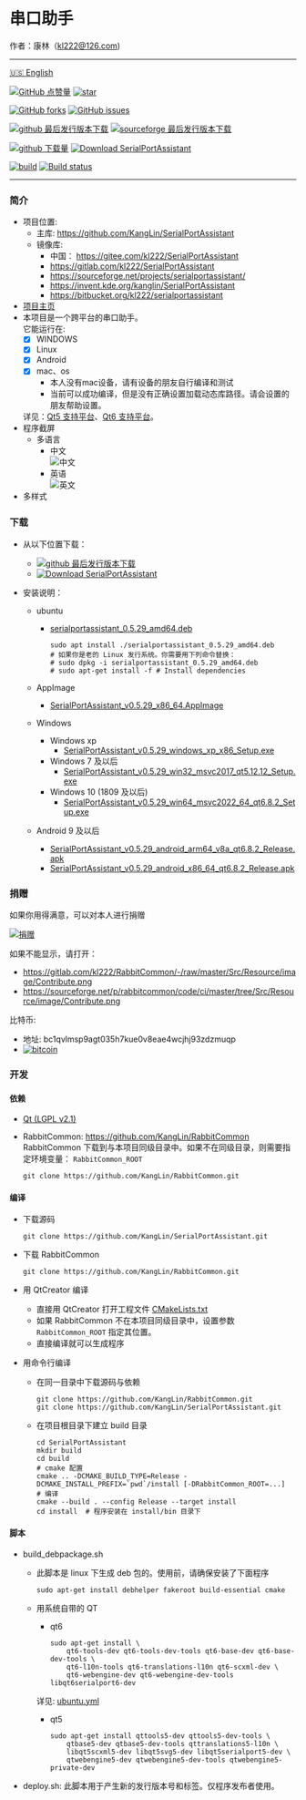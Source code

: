 # 串口助手

作者：康林（kl222@126.com)

--------------------------------

[:us: English](README.md)

[![GitHub 点赞量](https://img.shields.io/github/stars/KangLin/SerialPortAssistant?label=Github%20点赞量)](https://star-history.com/#KangLin/SerialPortAssistant&Date)
[![star](https://gitee.com/kl222/SerialPortAssistant/badge/star.svg?theme=dark)](https://gitee.com/kl222/SerialPortAssistant/stargazers)

[![GitHub forks](https://img.shields.io/github/forks/KangLin/SerialPortAssistant)](https://github.com/KangLin/SerialPortAssistant/forks)
[![GitHub issues](https://img.shields.io/github/issues/KangLin/SerialPortAssistant)](https://github.com/KangLin/SerialPortAssistant/issues)

[![github 最后发行版本下载](https://img.shields.io/github/release/KangLin/SerialPortAssistant?label=Github%20最后发行版本下载)](https://github.com/KangLin/SerialPortAssistant/releases/latest)
[![sourceforge 最后发行版本下载](https://a.fsdn.com/con/app/sf-download-button)](https://sourceforge.net/projects/serialportassistant/files/latest/download)

[![github 下载量](https://img.shields.io/github/downloads/KangLin/SerialPortAssistant/total?label=Github%20下载量)](http://gra.caldis.me/?user=KangLin&repo=SerialPortAssistant)
[![Download SerialPortAssistant](https://img.shields.io/sourceforge/dt/serialportassistant.svg?label=Sourceforge%20下载量)](https://sourceforge.net/projects/serialportassistant/files/latest/download)

[![build](https://github.com/KangLin/SerialPortAssistant/actions/workflows/build.yml/badge.svg)](https://github.com/KangLin/SerialPortAssistant/actions/workflows/build.yml)
[![Build status](https://ci.appveyor.com/api/projects/status/y77e828ysqc79r9o?svg=true)](https://ci.appveyor.com/project/KangLin/serialportassistant)

--------------------------------

### 简介
- 项目位置:
  + 主库: https://github.com/KangLin/SerialPortAssistant
  + 镜像库:
    - 中国： https://gitee.com/kl222/SerialPortAssistant
    - https://gitlab.com/kl222/SerialPortAssistant
    - https://sourceforge.net/projects/serialportassistant/
    - https://invent.kde.org/kanglin/SerialPortAssistant
    - https://bitbucket.org/kl222/serialportassistant
- [项目主页](http://kanglin.github.io/SerialPortAssistant)
- 本项目是一个跨平台的串口助手。  
  它能运行在:
  + [x] WINDOWS
  + [x] Linux
  + [x] Android
  + [x] mac、os
    - 本人没有mac设备，请有设备的朋友自行编译和测试
    - 当前可以成功编译，但是没有正确设置加载动态库路径。请会设置的朋友帮助设置。
  
  详见：[Qt5 支持平台](https://doc.qt.io/qt-5/supported-platforms.html)、[Qt6 支持平台](https://doc.qt.io/qt-6/supported-platforms.html)。
- 程序截屏
  + 多语言
    - 中文  
    ![中文](Docs/ui-zh.jpg "中文")
    - 英语  
    ![英文](Docs/ui-en.jpg "英文")
- 多样式

### 下载

- 从以下位置下载：
  - [![github 最后发行版本下载](https://img.shields.io/github/release/KangLin/SerialPortAssistant?label=Github%20最后发行版本下载)](https://github.com/KangLin/SerialPortAssistant/releases/latest)
  - [![Download SerialPortAssistant](https://a.fsdn.com/con/app/sf-download-button)](https://sourceforge.net/projects/serialportassistant/files/latest/download) 

- 安装说明：
  - ubuntu
    -  [serialportassistant_0.5.29_amd64.deb](https://github.com/KangLin/SerialPortAssistant/releases/download/v0.5.29/serialportassistant_0.5.29_amd64.deb)

           sudo apt install ./serialportassistant_0.5.29_amd64.deb
           # 如果你是老的 Linux 发行系统。你需要用下列命令替换：
           # sudo dpkg -i serialportassistant_0.5.29_amd64.deb
           # sudo apt-get install -f # Install dependencies
        
  - AppImage
    - [SerialPortAssistant_v0.5.29_x86_64.AppImage](https://github.com/KangLin/SerialPortAssistant/releases/download/v0.5.29/SerialPortAssistant_v0.5.29_x86_64.AppImage)
  - Windows
    - Windows xp
      - [SerialPortAssistant_v0.5.29_windows_xp_x86_Setup.exe](https://github.com/KangLin/SerialPortAssistant/releases/download/v0.5.29/SerialPortAssistant_v0.5.29_windows_xp_x86_Setup.exe)
    - Windows 7 及以后
      - [SerialPortAssistant_v0.5.29_win32_msvc2017_qt5.12.12_Setup.exe](https://github.com/KangLin/SerialPortAssistant/releases/download/v0.5.29/SerialPortAssistant_v0.5.29_win32_msvc2017_qt5.12.12_Setup.exe)
    - Windows 10 (1809 及以后)
      - [SerialPortAssistant_v0.5.29_win64_msvc2022_64_qt6.8.2_Setup.exe](https://github.com/KangLin/SerialPortAssistant/releases/download/v0.5.29/SerialPortAssistant_v0.5.29_win64_msvc2022_64_qt6.8.2_Setup.exe)

  - Android 9 及以后
    - [SerialPortAssistant_v0.5.29_android_arm64_v8a_qt6.8.2_Release.apk](https://github.com/KangLin/SerialPortAssistant/releases/download/v0.5.29/SerialPortAssistant_v0.5.29_android_arm64_v8a_qt6.8.2_Release.apk)
    - [SerialPortAssistant_v0.5.29_android_x86_64_qt6.8.2_Release.apk](https://github.com/KangLin/SerialPortAssistant/releases/download/v0.5.29/SerialPortAssistant_v0.5.29_android_x86_64_qt6.8.2_Release.apk)

### 捐赠  
如果你用得满意，可以对本人进行捐赠  

[![捐赠](https://gitlab.com/kl222/RabbitCommon/-/raw/master/Src/Resource/image/Contribute_zh_CN.png "捐赠")](https://gitlab.com/kl222/RabbitCommon/-/raw/master/Src/Resource/image/Contribute_zh_CN.png "捐赠")

如果不能显示，请打开：
- https://gitlab.com/kl222/RabbitCommon/-/raw/master/Src/Resource/image/Contribute.png
- https://sourceforge.net/p/rabbitcommon/code/ci/master/tree/Src/Resource/image/Contribute.png

比特币:

- 地址: bc1qvlmsp9agt035h7kue0v8eae4wcjhj93zdzmuqp
- [![bitcoin](Docs/bitcoin.png "bitcoin:BC1QVLMSP9AGT035H7KUE0V8EAE4WCJHJ93ZDZMUQP?label=SerialPortAssistant&message=Donations")](Docs/bitcoin.png "bitcoin:BC1QVLMSP9AGT035H7KUE0V8EAE4WCJHJ93ZDZMUQP?label=SerialPortAssistant&message=Donations")

### 开发  
#### 依赖

- [Qt (LGPL v2.1)](http://qt.io/)
- RabbitCommon: https://github.com/KangLin/RabbitCommon  
  RabbitCommon 下载到与本项目同级目录中。如果不在同级目录，则需要指定环境变量： `RabbitCommon_ROOT`

      git clone https://github.com/KangLin/RabbitCommon.git

#### 编译  

- 下载源码

      git clone https://github.com/KangLin/SerialPortAssistant.git

- 下载 RabbitCommon

      git clone https://github.com/KangLin/RabbitCommon.git

- 用 QtCreator 编译
  * 直接用 QtCreator 打开工程文件 [CMakeLists.txt](CMakeLists.txt)
  * 如果 RabbitCommon 不在本项目同级目录中，设置参数 `RabbitCommon_ROOT` 指定其位置。 
  * 直接编译就可以生成程序
- 用命令行编译
  * 在同一目录中下载源码与依赖

        git clone https://github.com/KangLin/RabbitCommon.git
        git clone https://github.com/KangLin/SerialPortAssistant.git
  
  * 在项目根目录下建立 build 目录

        cd SerialPortAssistant
        mkdir build
        cd build
        # cmake 配置
        cmake .. -DCMAKE_BUILD_TYPE=Release -DCMAKE_INSTALL_PREFIX=`pwd`/install [-DRabbitCommon_ROOT=...]
        # 编译
        cmake --build . --config Release --target install
        cd install  # 程序安装在 install/bin 目录下

#### 脚本

- build_debpackage.sh
  + 此脚本是 linux 下生成 deb 包的。使用前，请确保安装了下面程序

        sudo apt-get install debhelper fakeroot build-essential cmake

  + 用系统自带的 QT
    - qt6
    
          sudo apt-get install \
              qt6-tools-dev qt6-tools-dev-tools qt6-base-dev qt6-base-dev-tools \
              qt6-l10n-tools qt6-translations-l10n qt6-scxml-dev \
              qt6-webengine-dev qt6-webengine-dev-tools libqt6serialport6-dev

    详见: [ubuntu.yml](.github/workflows/ubuntu.yml)
    - qt5
    
          sudo apt-get install qttools5-dev qttools5-dev-tools \
              qtbase5-dev qtbase5-dev-tools qttranslations5-l10n \
              libqt5scxml5-dev libqt5svg5-dev libqt5serialport5-dev \
              qtwebengine5-dev qtwebengine5-dev-tools qtwebengine5-private-dev

- deploy.sh: 此脚本用于产生新的发行版本号和标签。仅程序发布者使用。
